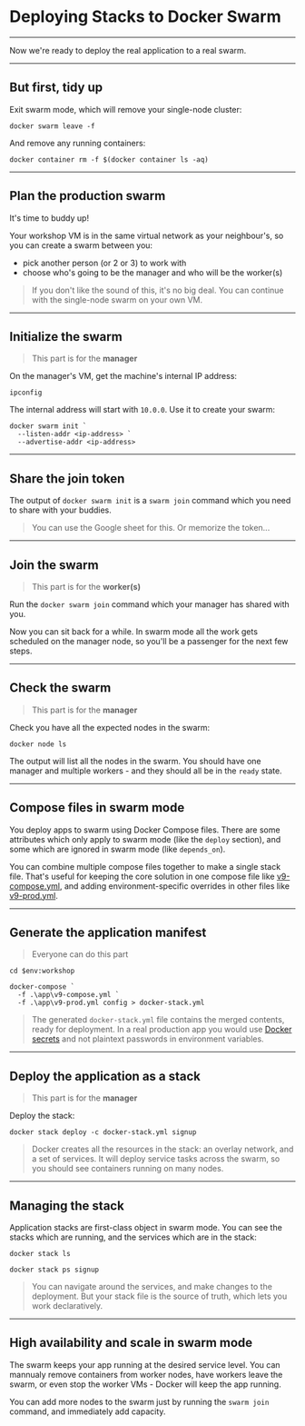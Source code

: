 # Deploying Stacks to Docker Swarm

---

Now we're ready to deploy the real application to a real swarm.

---

## But first, tidy up

Exit swarm mode, which will remove your single-node cluster:

```
docker swarm leave -f
```

And remove any running containers:

```
docker container rm -f $(docker container ls -aq)
```

---

## Plan the production swarm

It's time to buddy up! 
    
Your workshop VM is in the same virtual network as your neighbour's, so you can create a swarm between you:

- pick another person (or 2 or 3) to work with
- choose who's going to be the manager and who will be the worker(s)

> If you don't like the sound of this, it's no big deal. You can continue with the single-node swarm on your own VM.

---

## Initialize the swarm

> This part is for the **manager**

On the manager's VM, get the machine's internal IP address:

```
ipconfig
```

The internal address will start with `10.0.0`. Use it to create your swarm:

```
docker swarm init `
  --listen-addr <ip-address> `
  --advertise-addr <ip-address>
```

---

## Share the join token

The output of `docker swarm init` is a `swarm join` command which you need to share with your buddies. 

> You can use the Google sheet for this. Or memorize the token...

---

## Join the swarm

> This part is for the **worker(s)**

Run the `docker swarm join` command which your manager has shared with you. 

Now you can sit back for a while. In swarm mode all the work gets scheduled on the manager node, so you'll be a passenger for the next few steps.

---

## Check the swarm

> This part is for the **manager**

Check you have all the expected nodes in the swarm:

```
docker node ls
```

The output will list all the nodes in the swarm. You should have one manager and multiple workers - and they should all be in the `ready` state.

---

## Compose files in swarm mode

You deploy apps to swarm using Docker Compose files. There are some attributes which only apply to swarm mode (like the `deploy` section), and some which are ignored in swarm mode (like `depends_on`).

You can combine multiple compose files together to make a single stack file. That's useful for keeping the core solution in one compose file like [v9-compose.yml](./app/v9-compose.yml), and adding environment-specific overrides in other files like [v9-prod.yml](./app/v9-prod.yml).

---

## Generate the application manifest

> Everyone can do this part

```
cd $env:workshop

docker-compose `
  -f .\app\v9-compose.yml `
  -f .\app\v9-prod.yml config > docker-stack.yml
```

> The generated `docker-stack.yml` file contains the merged contents, ready for deployment. In a real production app you would use [Docker secrets](https://docs.docker.com/engine/swarm/secrets/) and not plaintext passwords in environment variables.

---

## Deploy the application as a stack

> This part is for the **manager** 

Deploy the stack:

```
docker stack deploy -c docker-stack.yml signup
```

> Docker creates all the resources in the stack: an overlay network, and a set of services. It will deploy service tasks across the swarm, so you should see containers running on many nodes.

---

## Managing the stack

Application stacks are first-class object in swarm mode. You can see the stacks which are running, and the services which are in the stack:

```
docker stack ls

docker stack ps signup
```

> You can navigate around the services, and make changes to the deployment. But your stack file is the source of truth, which lets you work declaratively.

---

## High availability and scale in swarm mode

The swarm keeps your app running at the desired service level. You can mannualy remove containers from worker nodes, have workers leave the swarm, or even stop the worker VMs - Docker will keep the app running.

You can add more nodes to the swarm just by running the `swarm join` command, and immediately add capacity.